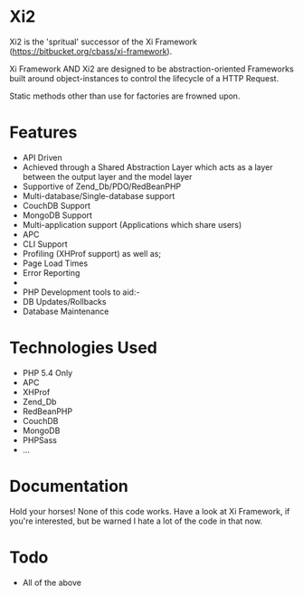 Xi2
===

Xi2 is the 'spritual' successor of the Xi Framework (https://bitbucket.org/cbass/xi-framework).

Xi Framework AND Xi2 are designed to be abstraction-oriented Frameworks built around object-instances
to control the lifecycle of a HTTP Request.

Static methods other than use for factories are frowned upon.

Features
====

* API Driven
 * Achieved through a Shared Abstraction Layer which acts as a layer between the output layer and the model layer
* Supportive of Zend_Db/PDO/RedBeanPHP
 * Multi-database/Single-database support
* CouchDB Support
* MongoDB Support
* Multi-application support (Applications which share users)
* APC
* CLI Support
* Profiling (XHProf support) as well as;
 * Page Load Times
 * Error Reporting
 * 
* PHP Development tools to aid:-
 * DB Updates/Rollbacks
 * Database Maintenance

Technologies Used
====
* PHP 5.4 Only
* APC
* XHProf
* Zend_Db
* RedBeanPHP
* CouchDB
* MongoDB
* PHPSass
* ...

Documentation
====

Hold your horses! None of this code works. Have a look at Xi Framework, if you're interested, but be warned I hate a lot of the code in that now.

Todo
====

* All of the above